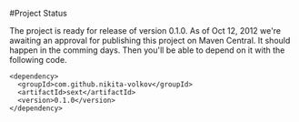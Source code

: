 #Project Status

The project is ready for release of version 0.1.0. As of Oct 12, 2012 we're awaiting an approval for publishing this project on Maven Central. It should happen in the comming days. Then you'll be able to depend on it with the following code.

    <dependency>
      <groupId>com.github.nikita-volkov</groupId>
      <artifactId>sext</artifactId>
      <version>0.1.0</version>
    </dependency>

